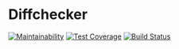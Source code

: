 # Diffchecker

[![Maintainability](https://api.codeclimate.com/v1/badges/a99a88d28ad37a79dbf6/maintainability)](https://codeclimate.com/github/zogreptile/project-lvl2-s305)
[![Test Coverage](https://api.codeclimate.com/v1/badges/a99a88d28ad37a79dbf6/test_coverage)](https://codeclimate.com/github/zogreptile/project-lvl2-s305)
[![Build Status](https://travis-ci.org/zogreptile/project-lvl2-s305.svg?branch=master)](https://travis-ci.org/zogreptile/project-lvl2-s305)
